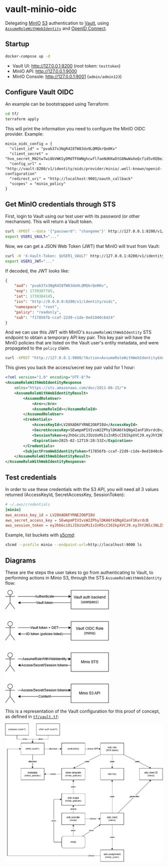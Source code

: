 # vault-minio-oidc

Delegating [MinIO](https://min.io/) [S3](https://aws.amazon.com/s3/) authentication to [Vault](https://www.vaultproject.io/), using [`AssumeRoleWithWebIdentity`](https://min.io/docs/minio/linux/developers/security-token-service/AssumeRoleWithWebIdentity.html) and [OpenID Connect](https://en.wikipedia.org/wiki/OpenID).

## Startup

```bash
docker-compose up -d
```

- Vault UI: http://127.0.0.1:8200 (root token: `testtoken`)
- MinIO API: http://127.0.0.1:9000
- MinIO Console: http://127.0.0.1:9001 (`admin/admin123`)

## Configure Vault OIDC

An example can be bootstrapped using Terraform:

```bash
cd tf/
terraform apply
```

This will print the information you need to configure the MinIO OIDC provider. Example:

```hcl
minio_oidc_config = {
  "client_id" = "pvab37x3NgR4I8TW83do9LQMQkrQe0Kv"
  "client_secret" = "hvo_secret_RN2tw7wi8bVWKSyDMdTF6WNghcwflfaeNdKKwDtG8NwWaXeQcfid5v0EBeJdYplU"
  "config_url" = "http://vault:8200/v1/identity/oidc/provider/minio/.well-known/openid-configuration"
  "redirect_uri" = "http://localhost:9001/oauth_callback"
  "scopes" = "minio_policy"
}
```

## Get MinIO credentials through STS

First, login to Vault using our test user with its password (or other mechanism). This will return a Vault token.

```bash
curl -XPOST --data '{"password": "changeme"}' http://127.0.0.1:8200/v1/auth/userpass/login/user1 | jq -r .auth.client_token
export USER1_VAULT="..."
```

Now, we can get a JSON Web Token (JWT) that MinIO will trust from Vault:

```bash
curl -H 'X-Vault-Token: $USER1_VAULT' http://127.0.0.1:8200/v1/identity/oidc/token/minio | jq -r .data.token
export USER1_JWT="..."
```

If decoded, the JWT looks like:

```json
{
    "aud": "pvab37x3NgR4I8TW83do9LQMQkrQe0Kv",
    "exp": 1739387745,
    "iat": 1739384145,
    "iss": "http://0.0.0.0:8200/v1/identity/oidc",
    "namespace": "root",
    "policy": "readonly",
    "sub": "f17856fb-ccaf-22d9-c1de-0ed1040c6424"
}
```

And we can use this JWT with MinIO's `AssumeRoleWithWebIdentity` STS endpoint to obtain a temporary API key pair.
This key pair will have the MinIO policies that are listed on the Vault user's entity metadata, and were propagated to the `policy` claim.

```bash
curl -XPOST "http://127.0.0.1:9000/?Action=AssumeRoleWithWebIdentity&Version=2011-06-15&DurationSeconds=3600&WebIdentityToken=$USER1_JWT"
```

This gives you back the access/secret key pair valid for 1 hour:

```xml
<?xml version="1.0" encoding="UTF-8"?>
<AssumeRoleWithWebIdentityResponse
	xmlns="https://sts.amazonaws.com/doc/2011-06-15/">
	<AssumeRoleWithWebIdentityResult>
		<AssumedRoleUser>
			<Arn></Arn>
			<AssumeRoleId></AssumeRoleId>
		</AssumedRoleUser>
		<Credentials>
			<AccessKeyId>LV20XAD6FYRNE2O6PI8U</AccessKeyId>
			<SecretAccessKey>SEwmpmPIVIvsW2ZPhylDKA6tkQNg4IanF1KvrdcB</SecretAccessKey>
			<SessionToken>eyJhbGciOiJIUzUxMiIsInR5cCI6IkpXVCJ9.eyJhY2Nlc3NLZXkiOiJMVjIwWEFENkZZUk5FMk82UEk4VSIsImF1ZCI6InB2YWIzN3gzTmdSNEk4VFc4M2RvOUxRTVFrclFlMEt2IiwiZXhwIjoxNzM5Mzg4MDUzLCJpYXQiOjE3MzkzODQxNDUsImlzcyI6Imh0dHA6Ly8wLjAuMC4wOjgyMDAvdjEvaWRlbnRpdHkvb2lkYyIsIm5hbWVzcGFjZSI6InJvb3QiLCJwb2xpY3kiOiJyZWFkb25seSIsInN1YiI6ImYxNzg1NmZiLWNjYWYtMjJkOS1jMWRlLTBlZDEwNDBjNjQyNCJ9.nWXSLB_GCTRAiyd_62otGWuEWIy8pDSjqaWtT_zh2Fvb_W0GgN2siGjLgjV2CzOHcTXEOpHpmdNSRgc_lbnPOw</SessionToken>
			<Expiration>2025-02-12T19:20:53Z</Expiration>
		</Credentials>
		<SubjectFromWebIdentityToken>f17856fb-ccaf-22d9-c1de-0ed1040c6424</SubjectFromWebIdentityToken>
	</AssumeRoleWithWebIdentityResult>
</AssumeRoleWithWebIdentityResponse>
```

## Test credentials

In order to use these credentials with the S3 API, you will need all 3 values returned (AccessKeyId, SecretAccessKey, SessionToken):

```toml
# ~/.aws/credentials
[minio]
aws_access_key_id = LV20XAD6FYRNE2O6PI8U
aws_secret_access_key = SEwmpmPIVIvsW2ZPhylDKA6tkQNg4IanF1KvrdcB
aws_session_token = eyJhbGciOiJIUzUxMiIsInR5cCI6IkpXVCJ9.eyJhY2Nlc3NLZXkiOiJMVjIwWEFENkZZUk5FMk82UEk4VSIsImF1ZCI6InB2YWIzN3gzTmdSNEk4VFc4M2RvOUxRTVFrclFlMEt2IiwiZXhwIjoxNzM5Mzg4MDUzLCJpYXQiOjE3MzkzODQxNDUsImlzcyI6Imh0dHA6Ly8wLjAuMC4wOjgyMDAvdjEvaWRlbnRpdHkvb2lkYyIsIm5hbWVzcGFjZSI6InJvb3QiLCJwb2xpY3kiOiJyZWFkb25seSIsInN1YiI6ImYxNzg1NmZiLWNjYWYtMjJkOS1jMWRlLTBlZDEwNDBjNjQyNCJ9.nWXSLB_GCTRAiyd_62otGWuEWIy8pDSjqaWtT_zh2Fvb_W0GgN2siGjLgjV2CzOHcTXEOpHpmdNSRgc_lbnPOw
```

Example, list buckets with [s5cmd](https://github.com/peak/s5cmd):

```bash
s5cmd --profile minio --endpoint-url=http://localhost:9000 ls
```

## Diagrams

These are the steps the user takes to go from authenticating to Vault, to performing actions in Minio S3, through the STS `AssumeRoleWithWebIdentity` flow:

![Minio STS Diagram](./.github/minio-sts.png)

This is a representation of the Vault configuration for this proof of concept, as defined in [`tf/vault.tf`](./tf/vault.tf):

![Vault OIDC Diagram](./.github/vault-oidc.png)